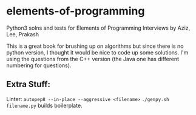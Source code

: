 # elements-of-programming
Python3 solns and tests for Elements of Programming Interviews by Aziz, Lee, Prakash

This is a great book for brushing up on algorithms but since there is no python version, I thought it would be nice to code up some solutions.
I'm using the questions from the C++ version (the Java one has different numbering for questions).

## Extra Stuff:
Linter: `autopep8 --in-place --aggressive <filename>` 
`./genpy.sh filename.py` builds boilerplate.
